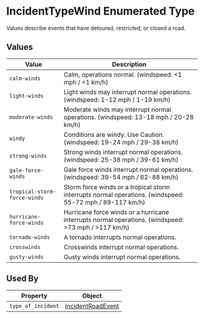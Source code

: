 # IncidentTypeWind Enumerated Type
Values describe events that have detoured, restricted, or closed a road.

## Values
Value | Description
--- | ---
`calm-winds` | Calm, operations normal. (windspeed: <1 mph / <1 km/h)
`light-winds` | Light winds may interrupt normal operations. (windspeed: 1-12 mph / 1-19 km/h)
`moderate-winds` | Moderate winds may interrupt normal operations. (windspeed: 13-18 mph / 20-28 km/h)
`windy` | Conditions are windy. Use Caution. (windspeed: 19-24 mph / 29-38 km/h)
`strong-winds` | Strong winds interrupt normal operations. (windspeed: 25-38 mph / 39-61 km/h)
`gale-force-winds` | Gale force winds interrupt normal operations. (windspeed: 39-54 mph / 62-88 km/h)
`tropical-storm-force-winds` | Storm force winds or a tropical storm interrupts normal operations. (windspeed: 55-72 mph / 89-117 km/h)
`hurricane-force-winds` | Hurricane force winds or a hurricane interrupts normal operations. (windspeed: >73 mph / >117 km/h)
`tornado-winds` | A tornado interrupts normal operations. 
`crosswinds` | Crosswinds interrupt normal operations.
`gusty-winds` | Gusty winds interrupt normal operations.

## Used By
Property | Object
--- | ---
`type_of_incident` | [IncidentRoadEvent](/spec-content/objects/IncidentRoadEvent.md)
